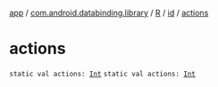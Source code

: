 [app](../../../index.md) / [com.android.databinding.library](../../index.md) / [R](../index.md) / [id](index.md) / [actions](./actions.md)

# actions

`static val actions: `[`Int`](https://kotlinlang.org/api/latest/jvm/stdlib/kotlin/-int/index.html)
`static val actions: `[`Int`](https://kotlinlang.org/api/latest/jvm/stdlib/kotlin/-int/index.html)